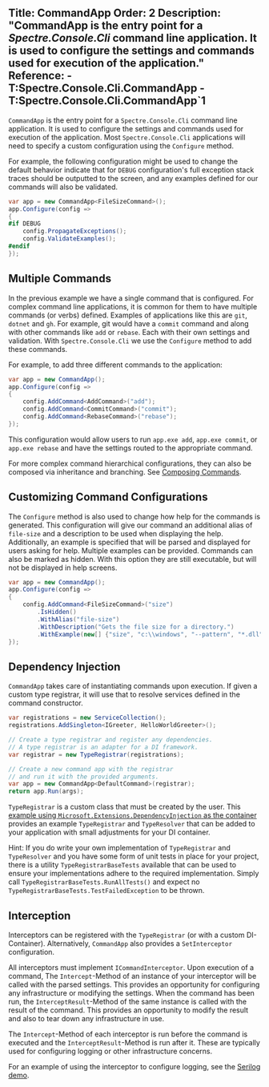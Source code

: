 Title: CommandApp
Order: 2
Description: "**CommandApp** is the entry point for a *Spectre.Console.Cli* command line application. It is used to configure the settings and commands used for execution of the application."
Reference:
    - T:Spectre.Console.Cli.CommandApp
    - T:Spectre.Console.Cli.CommandApp`1
---

`CommandApp` is the entry point for a `Spectre.Console.Cli` command line application. It is used to configure the settings and commands used for execution of the application. Most `Spectre.Console.Cli` applications will need to specify a custom configuration using the `Configure` method.

For example, the following configuration might be used to change the default behavior indicate that for `DEBUG` configuration's full exception stack traces should be outputted to the screen, and any examples defined for our commands will also be validated.

```csharp
var app = new CommandApp<FileSizeCommand>();
app.Configure(config =>
{
#if DEBUG
    config.PropagateExceptions();
    config.ValidateExamples();
#endif
});
```

## Multiple Commands

In the previous example we have a single command that is configured. For complex command line applications, it is common for them to have multiple commands (or verbs) defined. Examples of applications like this are `git`, `dotnet` and `gh`. For example, git would have a `commit` command and along with other commands like `add` or `rebase`. Each with their own settings and validation. With `Spectre.Console.Cli` we use the `Configure` method to add these commands.

For example, to add three different commands to the application:

```csharp
var app = new CommandApp();
app.Configure(config =>
{
    config.AddCommand<AddCommand>("add");
    config.AddCommand<CommitCommand>("commit");
    config.AddCommand<RebaseCommand>("rebase");
});
```

This configuration would allow users to run `app.exe add`, `app.exe commit`, or `app.exe rebase` and have the settings routed to the appropriate command.

For more complex command hierarchical configurations, they can also be composed via inheritance and branching. See [Composing Commands](./composing).

## Customizing Command Configurations

The `Configure` method is also used to change how help for the commands is generated. This configuration will give our command an additional alias of `file-size` and a description to be used when displaying the help. Additionally, an example is specified that will be parsed and displayed for users asking for help. Multiple examples can be provided. Commands can also be marked as hidden. With this option they are still executable, but will not be displayed in help screens.

``` csharp
var app = new CommandApp();
app.Configure(config =>
{
    config.AddCommand<FileSizeCommand>("size")
        .IsHidden()
        .WithAlias("file-size")
        .WithDescription("Gets the file size for a directory.")
        .WithExample(new[] {"size", "c:\\windows", "--pattern", "*.dll"});
});
```

## Dependency Injection

`CommandApp` takes care of instantiating commands upon execution. If given a custom type registrar, it will use that to resolve services defined in the command constructor.

```csharp
var registrations = new ServiceCollection();
registrations.AddSingleton<IGreeter, HelloWorldGreeter>();

// Create a type registrar and register any dependencies.
// A type registrar is an adapter for a DI framework.
var registrar = new TypeRegistrar(registrations);

// Create a new command app with the registrar
// and run it with the provided arguments.
var app = new CommandApp<DefaultCommand>(registrar);
return app.Run(args);
```

`TypeRegistrar` is a custom class that must be created by the user. This [example using `Microsoft.Extensions.DependencyInjection` as the container](https://github.com/spectreconsole/examples/tree/main/examples/Cli/Injection) provides an example `TypeRegistrar` and `TypeResolver` that can be added to your application with small adjustments for your DI container.

Hint: If you do write your own implementation of `TypeRegistrar` and `TypeResolver` and you have some form of unit tests in place for your project,
there is a utility `TypeRegistrarBaseTests` available that can be used to ensure your implementations adhere to the required implementation. Simply call `TypeRegistrarBaseTests.RunAllTests()` and expect no `TypeRegistrarBaseTests.TestFailedException` to be thrown.

## Interception
Interceptors can be registered with the `TypeRegistrar` (or with a custom DI-Container). Alternatively, `CommandApp` also provides a `SetInterceptor` configuration.

All interceptors must implement `ICommandInterceptor`. Upon execution of a command, The `Intercept`-Method of an instance of your interceptor will be called with the parsed settings. This provides an opportunity for configuring any infrastructure or modifying the settings.
When the command has been run, the `InterceptResult`-Method of the same instance is called with the result of the command.
This provides an opportunity to modify the result and also to tear down any infrastructure in use.

The `Intercept`-Method of each interceptor is run before the command is executed and the `InterceptResult`-Method is run after it. These are typically used for configuring logging or other infrastructure concerns.

For an example of using the interceptor to configure logging, see the [Serilog demo](https://github.com/spectreconsole/examples/tree/main/examples/Cli/Logging).